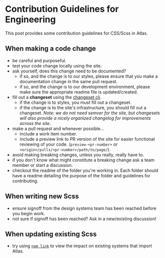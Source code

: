 # Contribution Guidelines for Engineering

This post provides some contribution guidelines for CSS/Scss in Atlas.

## When making a code change

- be careful and purposeful.
- test your code change locally using the site.
- ask yourself, does this change need to be documented?
  - if so, and the change is to our styles, please ensure that you make a documentation change in the same pull request.
  - if so, and the change is to our development environment, please make sure the appropriate readme file is updated/created.
- fill out a **changeset** using the [changeset cli](https://github.com/atlassian/changesets/blob/main/docs/intro-to-using-changesets.md).
  - if the change is to styles, you must fill out a changeset.
  - if the change is to the site's infrastructure, you should fill out a changeset. _Note: we do not need semver for the site, but changesets will also provide a nicely organized changelog for improvements across the site._
- make a pull request and whenever possible...
  - include a work item number.
  - include a preview link to PR version of the site for easier functional reviewing of your code. (`preview-<pr-number>` or `<origin>/pulls/<pr-number>/path/to/page/`).
- avoid making breaking changes, unless you really, really have to.
- if you don't know what might constitute a breaking change ask a team member or start a discussion.
- checkout the readme of the folder you're working in. Each folder should have a readme detailing the purpose of the folder and guidelines for contributing.

## When writing new Scss

- ensure signoff from the design systems team has been reached before you begin work.
- not sure if signoff has been reached? Ask in a new/existing discussion!

## When updating existing Scss

- try using [`npm link`](https://docs.npmjs.com/cli/v7/commands/npm-link) to view the impact on existing systems that import Atlas.

